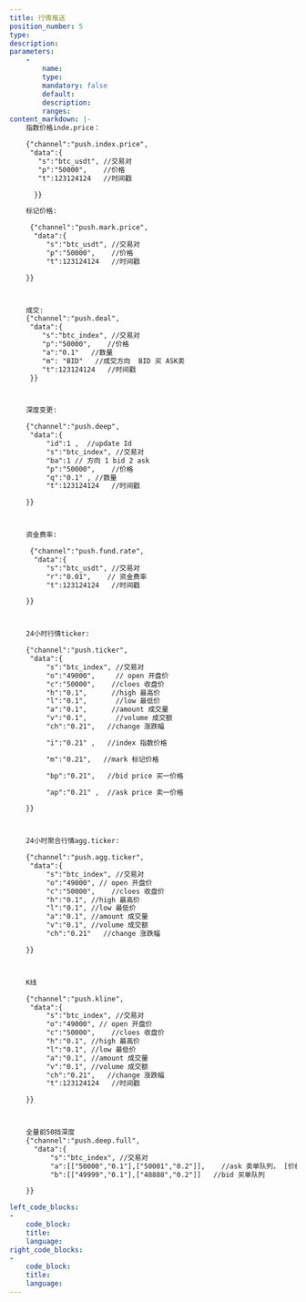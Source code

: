 ```yaml
---
title: 行情推送
position_number: 5
type:
description:
parameters:
    -
        name:
        type:
        mandatory: false
        default:
        description:
        ranges:
content_markdown: |-
    指数价格inde.price： 

    {"channel":"push.index.price",
     "data":{
       "s":"btc_usdt", //交易对
       "p":"50000",    //价格
       "t":123124124   //时间戳

      }}

    标记价格:

     {"channel":"push.mark.price",
      "data":{
         "s":"btc_usdt", //交易对
         "p":"50000",    //价格
         "t":123124124   //时间戳

    }}



    成交:
    {"channel":"push.deal",
     "data":{
        "s":"btc_index", //交易对
        "p":"50000",    //价格
        "a":"0.1"   //数量
        "m": "BID"   //成交方向  BID 买 ASK卖
        "t":123124124   //时间戳
     }}



    深度变更:

    {"channel":"push.deep",
     "data":{
         "id":1 ,  //update Id
         "s":"btc_index", //交易对
         "ba":1 // 方向 1 bid 2 ask
         "p":"50000",    //价格
         "q":"0.1" , //数量
         "t":123124124   //时间戳

    }}



    资金费率:

     {"channel":"push.fund.rate",
      "data":{
         "s":"btc_usdt", //交易对
         "r":"0.01",    // 资金费率
         "t":123124124   //时间戳

    }}



    24小时行情ticker:

    {"channel":"push.ticker",
     "data":{
         "s":"btc_index", //交易对
         "o":"49000",     // open 开盘价
         "c":"50000",    //cloes 收盘价
         "h":"0.1",      //high 最高价
         "l":"0.1",       //low 最低价
         "a":"0.1",      //amount 成交量
         "v":"0.1",       //volume 成交额
         "ch":"0.21",   //change 涨跌幅

         "i":"0.21" ,   //index 指数价格

         "m":"0.21",   //mark 标记价格

         "bp":"0.21",   //bid price 买一价格

         "ap":"0.21" ,  //ask price 卖一价格

    }}



    24小时聚合行情agg.ticker:

    {"channel":"push.agg.ticker",
     "data":{
         "s":"btc_index", //交易对
         "o":"49000", // open 开盘价
         "c":"50000",    //cloes 收盘价
         "h":"0.1", //high 最高价
         "l":"0.1", //low 最低价
         "a":"0.1", //amount 成交量
         "v":"0.1", //volume 成交额
         "ch":"0.21"   //change 涨跌幅

    }}



    K线

    {"channel":"push.kline",
     "data":{
         "s":"btc_index", //交易对
         "o":"49000", // open 开盘价
         "c":"50000",    //cloes 收盘价
         "h":"0.1", //high 最高价
         "l":"0.1", //low 最低价
         "a":"0.1", //amount 成交量
         "v":"0.1", //volume 成交额
         "ch":"0.21",   //change 涨跌幅
         "t":123124124   //时间戳

    }}



    全量前50挡深度
    {"channel":"push.deep.full",
      "data":{
          "s":"btc_index", //交易对
          "a":[["50000","0.1"],["50001","0.2"]],    //ask 卖单队列， [价格，数量]
          "b":[["49999","0.1"],["48888","0.2"]]   //bid 买单队列

    }}

left_code_blocks:
-
    code_block:
    title:
    language:
right_code_blocks:
-
    code_block:
    title:
    language:
---
```

